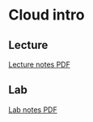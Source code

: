 # Cloud intro #

## Lecture  ##

[Lecture notes PDF](intro_notes.pdf)

## Lab ##

[Lab notes PDF](aws_setup_lab.pdf)

